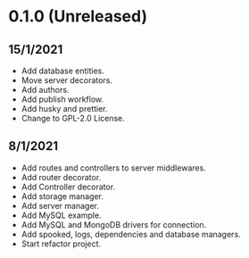 # 0.1.0 (Unreleased)

## 15/1/2021

-   Add database entities.
-   Move server decorators.
-   Add authors.
-   Add publish workflow.
-   Add husky and prettier.
-   Change to GPL-2.0 License.

## 8/1/2021

-   Add routes and controllers to server middlewares.
-   Add router decorator.
-   Add Controller decorator.
-   Add storage manager.
-   Add server manager.
-   Add MySQL example.
-   Add MySQL and MongoDB drivers for connection.
-   Add spooked, logs, dependencies and database managers.
-   Start refactor project.
